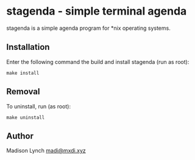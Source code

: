 stagenda - simple terminal agenda
=================================
stagenda is a simple agenda program for *nix operating systems.

Installation
------------
Enter the following command the build and install stagenda (run as root):

	make install

Removal
-------
To uninstall, run (as root):

	make uninstall

Author
------
Madison Lynch <madi@mxdi.xyz>